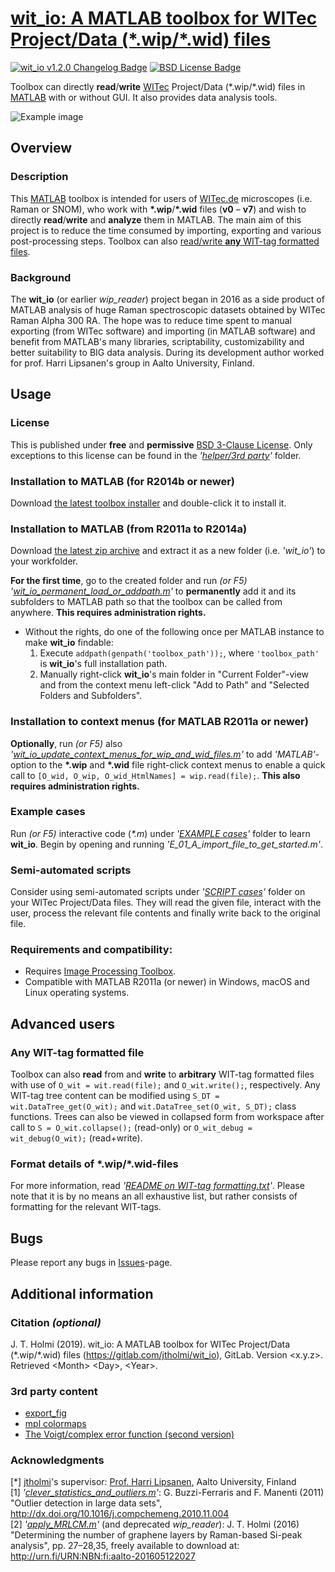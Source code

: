 # [wit_io: A MATLAB toolbox for WITec Project/Data (\*.wip/\*.wid) files][file-exchange]

[![wit_io v1.2.0 Changelog Badge][changelog-badge]][changelog] [![BSD License Badge][license-badge]][license]

Toolbox can directly **read**/**write** [WITec] Project/Data (\*.wip/\*.wid)
files in [MATLAB] with or without GUI. It also provides data analysis tools.

![Example image](example.png)



## Overview

### Description
This [MATLAB] toolbox is intended for users of [WITec.de][WITec] microscopes
(i.e. Raman or SNOM), who work with **\*.wip**/**\*.wid** files (**v0** &ndash; **v7**)
and wish to directly **read**/**write** and **analyze** them in MATLAB. The
main aim of this project is to reduce the time consumed by importing, exporting
and various post-processing steps. Toolbox can also [read/write **any** WIT-tag
formatted files](#any-wit-tag-formatted-file).

### Background
The **wit_io** (or earlier *wip_reader*) project began in 2016 as a side product
of MATLAB analysis of huge Raman spectroscopic datasets obtained by WITec Raman
Alpha 300 RA. The hope was to reduce time spent to manual exporting (from WITec
software) and importing (in MATLAB software) and benefit from MATLAB's many
libraries, scriptability, customizability and better suitability to BIG data
analysis. During its development author worked for prof. Harri Lipsanen's group
in Aalto University, Finland.



## Usage

### License
This is published under **free** and **permissive** [BSD 3-Clause License][license].
Only exceptions to this license can be found in the *'[helper/3rd party]'* folder.

### Installation to MATLAB (for R2014b or newer)
Download [the latest toolbox installer] and double-click it to
install it.

### Installation to MATLAB (from R2011a to R2014a)
Download [the latest zip archive] and extract it as a new folder (i.e. *'wit_io'*)
to your workfolder.

**For the first time**, go to the created folder and run *(or F5)* *'[wit_io_permanent_load_or_addpath.m]'*
to **permanently** add it and its subfolders to MATLAB path so that the toolbox
can be called from anywhere. **This requires administration rights.**
* Without the rights, do one of the following once per MATLAB instance to make
**wit_io** findable:
    1. Execute `addpath(genpath('toolbox_path'));`, where `'toolbox_path'`
is **wit_io**'s full installation path.
    2. Manually right-click **wit_io**'s main folder in "Current Folder"-view
and from the context menu left-click "Add to Path" and "Selected Folders and
Subfolders".

### Installation to context menus (for MATLAB R2011a or newer)
**Optionally**, run *(or F5)* also *'[wit_io_update_context_menus_for_wip_and_wid_files.m]'*
to add *'MATLAB'*-option to the **\*.wip** and **\*.wid** file right-click
context menus to enable a quick call to `[O_wid, O_wip, O_wid_HtmlNames] = wip.read(file);`.
**This also requires administration rights.**

### Example cases
Run *(or F5)* interactive code (*\*.m*) under *'[EXAMPLE cases]'* folder to
learn **wit_io**. Begin by opening and running *'E_01_A_import_file_to_get_started.m'*.

### Semi-automated scripts
Consider using semi-automated scripts under *'[SCRIPT cases]'* folder on your
WITec Project/Data files. They will read the given file, interact with the
user, process the relevant file contents and finally write back to the original
file.

### Requirements and compatibility:
* Requires [Image Processing Toolbox](https://se.mathworks.com/products/image.html).
* Compatible with MATLAB R2011a (or newer) in Windows, macOS and Linux operating
systems.

## Advanced users

### Any WIT-tag formatted file
Toolbox can also **read** from and **write** to **arbitrary** WIT-tag formatted
files with use of `O_wit = wit.read(file);` and `O_wit.write();`, respectively.
Any WIT-tag tree content can be modified using `S_DT = wit.DataTree_get(O_wit);`
and `wit.DataTree_set(O_wit, S_DT);` class functions. Trees can also be viewed
in collapsed form from workspace after call to `S = O_wit.collapse();` (read-only)
or `O_wit_debug = wit_debug(O_wit);` (read+write).

### Format details of \*.wip/\*.wid-files
For more information, read *'[README on WIT-tag formatting.txt]'*. Please note
that it is by no means an all exhaustive list, but rather consists of formatting
for the relevant WIT-tags.



## Bugs
Please report any bugs in [Issues](https://gitlab.com/jtholmi/wit_io/issues)-page.



## Additional information

### Citation *(optional)*
J. T. Holmi (2019). wit_io: A MATLAB toolbox for WITec Project/Data (\*.wip/\*.wid) files (https://gitlab.com/jtholmi/wit_io), GitLab. Version \<x.y.z\>. Retrieved \<Month\> \<Day\>, \<Year\>.

### 3rd party content
* [export_fig](https://se.mathworks.com/matlabcentral/fileexchange/23629-export_fig)
* [mpl colormaps](https://bids.github.io/colormap/)
* [The Voigt/complex error function (second version)](https://se.mathworks.com/matlabcentral/fileexchange/47801-the-voigt-complex-error-function-second-version)

### Acknowledgments
[*] [jtholmi](https://gitlab.com/jtholmi)'s supervisor: [Prof. Harri Lipsanen](https://people.aalto.fi/harri.lipsanen), Aalto University, Finland  
[1] *'[clever_statistics_and_outliers.m]'*: G. Buzzi-Ferraris and F. Manenti (2011) "Outlier detection in large data sets", http://dx.doi.org/10.1016/j.compchemeng.2010.11.004  
[2] *'[apply_MRLCM.m]'* (and deprecated *wip_reader*): J. T. Holmi (2016) "Determining the number of graphene layers by Raman-based Si-peak analysis", pp. 27&ndash;28,35, freely available to download at: http://urn.fi/URN:NBN:fi:aalto-201605122027

[file-exchange]: https://se.mathworks.com/matlabcentral/fileexchange/70983-wit_io-toolbox-for-witec-project-data-wip-wid-files
[changelog]: ./CHANGELOG.md
[license]: ./LICENSE
[changelog-badge]: https://img.shields.io/badge/changelog-wit__io_v1.2.0-0000ff.svg
[license-badge]: https://img.shields.io/badge/license-BSD-ff0000.svg
[WITec]: https://witec.de/
[MATLAB]: https://www.mathworks.com/products/matlab.html
[the latest toolbox installer]: ./wit_io.mltbx
[the latest zip archive]: https://gitlab.com/jtholmi/wit_io/-/archive/master/wit_io-master.zip
[helper/3rd party]: ./helper/3rd%20party
[EXAMPLE cases]: ./EXAMPLE%20cases
[SCRIPT cases]: ./SCRIPT%20cases
[wit_io_permanent_load_or_addpath.m]: ./wit_io_permanent_load_or_addpath.m
[wit_io_update_context_menus_for_wip_and_wid_files.m]: ./wit_io_update_context_menus_for_wip_and_wid_files.m
[README on WIT-tag formatting.txt]: ./README%20on%20WIT-tag%20formatting.txt
[clever_statistics_and_outliers.m]: ./helper/clever_statistics_and_outliers.m
[apply_MRLCM.m]: ./helper/corrections/apply_MRLCM.m